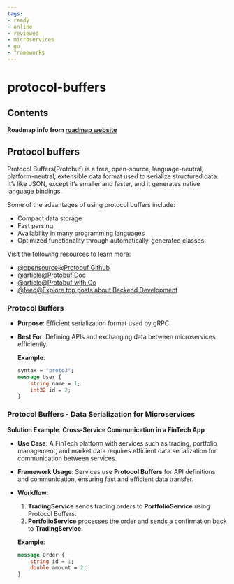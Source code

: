 ```yaml
---
tags:
- ready
- online
- reviewed
- microservices
- go
- frameworks
---
```


# protocol-buffers

## Contents

__Roadmap info from [roadmap website](https://roadmap.sh/golang/go-microservices/protocol-buffers)__

## Protocol buffers

Protocol Buffers(Protobuf) is a free, open-source, language-neutral, platform-neutral, extensible data format used to serialize structured data. It’s like JSON, except it’s smaller and faster, and it generates native language bindings.

Some of the advantages of using protocol buffers include:

- Compact data storage
- Fast parsing
- Availability in many programming languages
- Optimized functionality through automatically-generated classes

Visit the following resources to learn more:

- [@opensource@Protobuf Github](https://github.com/protocolbuffers/protobuf/)
- [@article@Protobuf Doc](https://developers.google.com/protocol-buffers/)
- [@article@Protobuf with Go](https://developers.google.com/protocol-buffers/docs/gotutorial/)
- [@feed@Explore top posts about Backend Development](https://app.daily.dev/tags/backend?ref=roadmapsh)

### __Protocol Buffers__

- __Purpose__: Efficient serialization format used by gRPC.
- __Best For__: Defining APIs and exchanging data between microservices efficiently.

   __Example__:

   ```proto
   syntax = "proto3";
   message User {
       string name = 1;
       int32 id = 2;
   }
   ```

### __Protocol Buffers__ - Data Serialization for Microservices

   __Solution Example__: __Cross-Service Communication in a FinTech App__

- __Use Case__: A FinTech platform with services such as trading, portfolio management, and market data requires efficient data serialization for communication between services.
- __Framework Usage__: Services use __Protocol Buffers__ for API definitions and communication, ensuring fast and efficient data transfer.
- __Workflow__:
     1. __TradingService__ sends trading orders to __PortfolioService__ using Protocol Buffers.
     2. __PortfolioService__ processes the order and sends a confirmation back to __TradingService__.

   __Example__:

   ```proto
   message Order {
       string id = 1;
       double amount = 2;
   }
   ```
